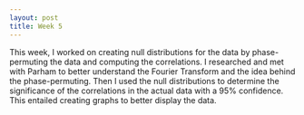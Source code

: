 ```yaml
---
layout: post
title: Week 5
---
```

This week, I worked on creating null distributions for the data by phase-permuting the data and computing the correlations. I researched and met with Parham to better understand the Fourier Transform and the idea behind the phase-permuting. Then I used the null distributions to determine the significance of the correlations in the actual data with a 95% confidence. This entailed creating graphs to better display the data.
